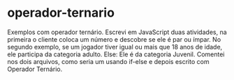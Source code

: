 # operador-ternario
Exemplos com operador ternário.
Escrevi em JavaScript duas atividades, na primeira o cliente coloca um número e descobre se ele é par ou ímpar.
No segundo exemplo, se um jogador tiver igual ou mais que 18 anos de idade, ele participa da categoria adulto. Else: Ele é da categoria Juvenil. 
Comentei nos dois arquivos, como seria um usando if-else e depois escrito com Operador Ternário.
